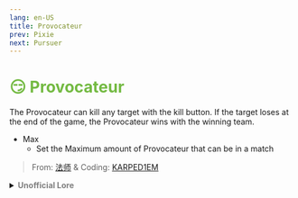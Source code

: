 ```yaml
---
lang: en-US
title: Provocateur
prev: Pixie
next: Pursuer
---
```


# <font color=#74ba43>😏 <b>Provocateur</b></font> <Badge text="Benign" type="tip" vertical="middle"/>

The Provocateur can kill any target with the kill button. If the target loses at the end of the game, the Provocateur wins with the winning team.
* Max
  * Set the Maximum amount of Provocateur that can be in a match

> From: [法师](https://space.bilibili.com/511107305) & Coding: [KARPED1EM](https://github.com/KARPED1EM)

<details>
<summary><b><font color=gray>Unofficial Lore</font></b></summary>

Placeholder: This role is a ROLE OH EM GOSH
> Submitted by: Member
</details>